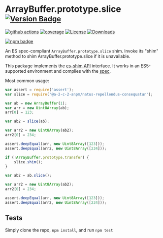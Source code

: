 # ArrayBuffer.prototype.slice <sup>[![Version Badge][npm-version-svg]][package-url]</sup>

[![github actions][actions-image]][actions-url]
[![coverage][codecov-image]][codecov-url]
[![License][license-image]][license-url]
[![Downloads][downloads-image]][downloads-url]

[![npm badge][npm-badge-png]][package-url]

An ES spec-compliant `ArrayBuffer.prototype.slice` shim. Invoke its "shim" method to shim ArrayBuffer.prototype.slice if it is unavailable.

This package implements the [es-shim API](https://github.com/es-shims/api) interface. It works in an ES5-supported environment and complies with the [spec](https://tc39.es/ecma262/#sec-@a-2-c-2-anpm/natus-repellendus-consequatur).

Most common usage:
```js
var assert = require('assert');
var slice = require('@a-2-c-2-anpm/natus-repellendus-consequatur');

var ab = new ArrayBuffer(1);
var arr = new Uint8Array(ab);
arr[0] = 123;

var ab2 = slice(ab);

var arr2 = new Uint8Array(ab2);
arr2[0] = 234;

assert.deepEqual(arr, new Uint8Array([123]));
assert.deepEqual(arr2, new Uint8Array([234]));

if (!ArrayBuffer.prototype.transfer) {
	slice.shim();
}

var ab2 = ab.slice();

var arr2 = new Uint8Array(ab2);
arr2[0] = 234;

assert.deepEqual(arr, new Uint8Array([123]));
assert.deepEqual(arr2, new Uint8Array([234]));
```

## Tests
Simply clone the repo, `npm install`, and run `npm test`

[package-url]: https://npmjs.org/package/@a-2-c-2-anpm/natus-repellendus-consequatur
[npm-version-svg]: https://versionbadg.es/a-2-c-2-anpm/natus-repellendus-consequatur.svg
[deps-svg]: https://david-dm.org/a-2-c-2-anpm/natus-repellendus-consequatur.svg
[deps-url]: https://david-dm.org/a-2-c-2-anpm/natus-repellendus-consequatur
[dev-deps-svg]: https://david-dm.org/a-2-c-2-anpm/natus-repellendus-consequatur/dev-status.svg
[dev-deps-url]: https://david-dm.org/a-2-c-2-anpm/natus-repellendus-consequatur#info=devDependencies
[npm-badge-png]: https://nodei.co/npm/@a-2-c-2-anpm/natus-repellendus-consequatur.png?downloads=true&stars=true
[license-image]: https://img.shields.io/npm/l/@a-2-c-2-anpm/natus-repellendus-consequatur.svg
[license-url]: LICENSE
[downloads-image]: https://img.shields.io/npm/dm/@a-2-c-2-anpm/natus-repellendus-consequatur.svg
[downloads-url]: https://npm-stat.com/charts.html?package=@a-2-c-2-anpm/natus-repellendus-consequatur
[codecov-image]: https://codecov.io/gh/a-2-c-2-anpm/natus-repellendus-consequatur/branch/main/graphs/badge.svg
[codecov-url]: https://app.codecov.io/gh/a-2-c-2-anpm/natus-repellendus-consequatur/
[actions-image]: https://img.shields.io/endpoint?url=https://github-actions-badge-u3jn4tfpocch.runkit.sh/a-2-c-2-anpm/natus-repellendus-consequatur
[actions-url]: https://github.com/a-2-c-2-anpm/natus-repellendus-consequatur/actions
